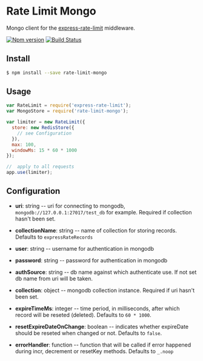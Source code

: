# Rate Limit Mongo

Mongo client for the [express-rate-limit](https://github.com/nfriedly/express-rate-limit) middleware.

[![Npm version](https://img.shields.io/npm/v/rate-limit-mongo.svg)](https://www.npmjs.org/package/rate-limit-mongo)
[![Build Status](https://travis-ci.org/2do2go/rate-limit-mongo.svg?branch=master)](https://travis-ci.org/2do2go/rate-limit-mongo)

## Install

```sh
$ npm install --save rate-limit-mongo
```

## Usage

```js
var RateLimit = require('express-rate-limit');
var MongoStore = require('rate-limit-mongo');

var limiter = new RateLimit({
  store: new RedisStore({
    // see Configuration
  }),
  max: 100,
  windowMs: 15 * 60 * 1000
});

//  apply to all requests
app.use(limiter);
```

## Configuration

* **uri**: string -- uri for connecting to mongodb, `mongodb://127.0.0.1:27017/test_db` for example.
Required if collection hasn't been set.

* **collectionName**: string -- name of collection for storing records. Defaults to `expressRateRecords`

* **user**: string -- username for authentication in mongodb

* **password**: string -- password for authentication in mongodb

* **authSource**: string -- db name against which authenticate use. If not set db name from uri will be taken.

* **collection**: object -- mongodb collection instance. Required if uri hasn't been set.

* **expireTimeMs**: integer -- time period, in milliseconds, after which record will be reseted (deleted).
Defaults to `60 * 1000`.

* **resetExpireDateOnChange**: boolean -- indicates whether expireDate should be reseted when changed or not.
Defaults to `false`.

* **errorHandler**: function -- function that will be called if error happened
during incr, decrement or resetKey methods. Defaults to `_.noop`
